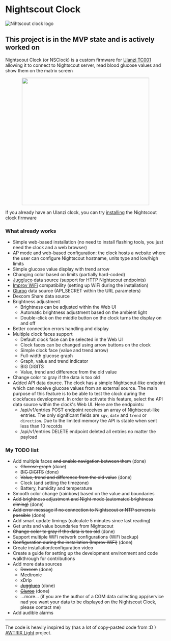 # Nightscout Clock
![Nihtscout clock logo](https://github.com/ktomy/nightscout-clock/assets/1446257/1198c06d-b017-409d-aca3-2bca63581ecb)
## This project is in the MVP state and is actively worked on

Nightscout Clock (or NSClock) is a custom firmware for [Ulanzi TC001](https://www.ulanzi.com/products/ulanzi-pixel-smart-clock-2882?aff=1191) allowing it to connect to Nightscout server, read blood glucose values and show them on the matrix screen

<p align=center>
<img height="400" src="https://ktomy.github.io/nightscout-clock/nightscout_clock_simple_face.jpg" />
</p>

If you already have an Ulanzi clock, you can try [installing](https://ktomy.github.io/nightscout-clock/) the Nightscout clock firmware

### What already works
* Simple web-based installation (no need to install flashing tools, you just need the clock and a web browser)
* AP mode and web-based configuration: the clock hosts a website where the user can configure Nightscout hostname, units type and low/high limits
* Simple glucose value display with trend arrow
* Changing color based on limits (partially hard-coded)
* [Juggluco](https://www.juggluco.nl/) data source (support for HTTP Nightscout endpoints)
* [Improv WiFi](https://github.com/improv-wifi) compatibility (setting up WiFi during the installation)
* [Gluroo](https://gluroo.com/) data source (API_SECRET within the URL parameters)
* Dexcom Share data source
* Brightness adjustment
   * Brightness can be adjusted within the Web UI
   * Automatic brightness adjustment based on the ambient light
   * Double-click on the middle button on the clock turns the display on and off
* Better connection errors handling and display
* Multiple clock faces support
   * Default clock face can be selected in the Web UI
   * Clock faces can be changed using arrow buttons on the clock
   * Simple clock face (value and trend arrow)
   * Full-width glucose graph
   * Graph, value and trend indicator
   * BIG DIGITS
   * Value, trend and difference from the old value
* Change color to gray if the data is too old
* Added API data dource. The clock has a simple Nightscout-like endpoint which can receive glucose values from an external source. The main purpose of this feature is to be able to test the clock during the clockfaces development. In order to activate this feature, select the API data source within the clock's Web UI. Here are the endpoints:
    * /api/v1/entries POST endpoint receives an array of Nightscout-like entries. The only significant fields are `sgv`, `date` and `trend` or `direction`. Due to the limited memory the API is stable when sent less than 10 recotds
    * /api/v1/entries DELETE endpoint deleted all entries no matter the payload
### My TODO list
* Add multiple faces ~~and enable navigation between them~~ (done)
    * ~~Glucose graph~~ (done)
    * ~~BIG DIGITS~~ (done)
    * ~~Value, trend and difference from the old value~~ (done)
    * Clock (and setting the timezone)
    * Battery, humidity and temperature
* Smooth color change (rainbow) based on the value and boundaries
* ~~Add brightness adjustment and Night mode (automated brightness diming)~~ (done)
* ~~Add error message if no connection to Nightscout or NTP servers is possible~~ (done)
* Add smart update timings (calculate 5 minutes since last reading)
* Get units and value boundaries from Nightscout
* ~~Change color to gray if the data is too old~~ (done)
* Support multiple WiFi network configurations (WiFi backup)
* ~~Configuration during the installation (Improv WiFi)~~ (done)
* Create installation/configuration video
* Create a guide for setting up the development environment and code walkthrough for contributions
* Add more data sources
   * ~~Dexcom~~ (done)
   * Medtronic
   * xDrip
   * [~~Juggluco~~](https://www.juggluco.nl/) (done)
   * [~~Gluroo~~](https://gluroo.com/) (done)
   * ...more... (if you are the author of a CGM data collecting app/service nad you want your data to be displayed on the Nightscout Clock, please contact me)
* Add audible alarms
 
---
The code is heavily inspired by (has a lot of copy-pasted code from :D ) [AWTRIX Light](https://github.com/Blueforcer/awtrix-light) project.
